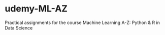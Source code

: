 # udemy-ML-AZ

Practical assignments for the course Machine Learning A-Z: Python & R in Data Science
